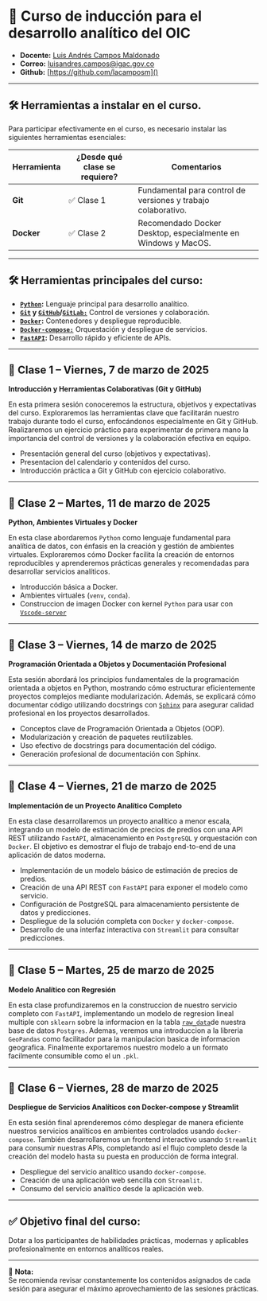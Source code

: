 # 📆 **Curso de inducción para el desarrollo analítico del OIC**

- **Docente:** [Luis Andrés Campos Maldonado](https://co.linkedin.com/in/lacamposm)
- **Correo:** [luisandres.campos@igac.gov.co](mailto:luisandres.campos@igac.gov.co)
- **Github:** [https://github.com/lacamposm]()

---

## 🛠️ Herramientas a instalar en el curso.

Para participar efectivamente en el curso, es necesario instalar las siguientes herramientas esenciales:

| Herramienta | ¿Desde qué clase se requiere? | Comentarios                                               |
|-------------|-------------------------------|-----------------------------------------------------------|
| **Git**     | ✅ Clase 1                    | Fundamental para control de versiones y trabajo colaborativo. |
| **Docker**  | ✅ Clase 2                    | Recomendado Docker Desktop, especialmente en Windows y MacOS. |

---

## 🛠️ **Herramientas principales del curso:**

- **[`Python`](https://www.python.org/):** Lenguaje principal para desarrollo analítico.
- **[`Git`](https://git-scm.com/book/ms/v2/Getting-Started-About-Version-Control) y [`GitHub`](https://github.com/)/[`GitLab:`](https://about.gitlab.com/)** Control de versiones y colaboración.
- **[`Docker`](https://www.docker.com/):** Contenedores y despliegue reproducible.
- **[`Docker-compose:`](https://docs.docker.com/compose/)** Orquestación y despliegue de servicios.
- **[`FastAPI`](https://fastapi.tiangolo.com/):** Desarrollo rápido y eficiente de APIs.
---

## 📌 **Clase 1 – Viernes, 7 de marzo de 2025**
**Introducción y Herramientas Colaborativas (Git y GitHub)**

En esta primera sesión conoceremos la estructura, objetivos y expectativas del curso. Exploraremos las herramientas clave que facilitarán nuestro trabajo durante todo el curso, enfocándonos especialmente en Git y GitHub. Realizaremos un ejercicio práctico para experimentar de primera mano la importancia del control de versiones y la colaboración efectiva en equipo.

- Presentación general del curso (objetivos y expectativas).
- Presentacion del calendario y contenidos del curso.
- Introducción práctica a Git y GitHub con ejercicio colaborativo.

---

## 📌 **Clase 2 – Martes, 11 de marzo de 2025**
**Python, Ambientes Virtuales y Docker**

En esta clase abordaremos `Python` como lenguaje fundamental para analítica de datos, con énfasis en la creación y gestión de ambientes virtuales. Exploraremos cómo Docker facilita la creación de entornos reproducibles y aprenderemos prácticas generales y recomendadas para desarrollar servicios analíticos.

- Introducción básica a Docker.
- Ambientes virtuales (`venv`, `conda`).
- Construccion de imagen Docker con kernel `Python` para usar con [`Vscode-server`](https://code.visualstudio.com/docs/remote/vscode-server)

---

## 📌 **Clase 3 – Viernes, 14 de marzo de 2025**
**Programación Orientada a Objetos y Documentación Profesional**

Esta sesión abordará los principios fundamentales de la programación orientada a objetos en Python, mostrando cómo estructurar eficientemente proyectos complejos mediante modularización. Además, se explicará cómo documentar código utilizando docstrings con [`Sphinx`](https://www.sphinx-doc.org/en/master/) para asegurar calidad profesional en los proyectos desarrollados.

- Conceptos clave de Programación Orientada a Objetos (OOP).
- Modularización y creación de paquetes reutilizables.
- Uso efectivo de docstrings para documentación del código.
- Generación profesional de documentación con Sphinx.

---

## 📌 **Clase 4 – Viernes, 21 de marzo de 2025**
**Implementación de un Proyecto Analítico Completo**

En esta clase desarrollaremos un proyecto analítico a menor escala, integrando un modelo de estimación de precios de predios con una API REST utilizando `FastAPI`, almacenamiento en `PostgreSQL` y orquestación con `Docker`. El objetivo es demostrar el flujo de trabajo end-to-end de una aplicación de datos moderna.

- Implementación de un modelo básico de estimación de precios de predios.
- Creación de una API REST con `FastAPI` para exponer el modelo como servicio.
- Configuración de PostgreSQL para almacenamiento persistente de datos y predicciones.
- Despliegue de la solución completa con `Docker` y `docker-compose`.
- Desarrollo de una interfaz interactiva con `Streamlit` para consultar predicciones.

---

## 📌 **Clase 5 – Martes, 25 de marzo de 2025**
**Modelo Analítico con Regresión**

En esta clase profundizaremos en la construccion de nuestro servicio completo con `FastAPI`, implementando un modelo de regresion lineal multiple con `sklearn` sobre la informacion en la tabla [`raw_data`]()de nuestra base de datos `Postgres`.  Ademas, veremos una introduccion a la libreria `GeoPandas` como facilitador para la manipulacion basica de informacion geografica. Finalmente exportaremos nuestro modelo a un formato facilmente consumible como el un `.pkl`.


---

## 📌 **Clase 6 – Viernes, 28 de marzo de 2025**
**Despliegue de Servicios Analíticos con Docker-compose y Streamlit**

En esta sesión final aprenderemos cómo desplegar de manera eficiente nuestros servicios analíticos en ambientes controlados usando `docker-compose`. También desarrollaremos un frontend interactivo usando `Streamlit` para consumir nuestras APIs, completando así el flujo completo desde la creación del modelo hasta su puesta en producción de forma integral.

- Despliegue del servicio analítico usando `docker-compose`.
- Creación de una aplicación web sencilla con `Streamlit`.
- Consumo del servicio analítico desde la aplicación web.

---

## ✅ **Objetivo final del curso:**  
Dotar a los participantes de habilidades prácticas, modernas y aplicables profesionalmente en entornos analíticos reales.

---

🚩 **Nota:**  
Se recomienda revisar constantemente los contenidos asignados de cada sesión para asegurar el máximo aprovechamiento de las sesiones prácticas.
